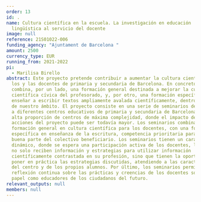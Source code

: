 ```yaml
---
order: 13
id: .
name: Cultura científica en la escuela. La investigación en educación
  lingüística al servicio del docente
image: null
reference: 21S01022-006
funding_agency: "Ajuntament de Barcelona "
amount: 2500
currency_type: EUR
running_from: 2021-2022
pi:
  - Marilisa Birello
abstract: Este proyecto pretende contribuir a aumentar la cultura científica de
  los y las docentes de primaria y secundaria de Barcelona. En concreto,
  combina, por un lado, una formación general destinada a mejorar la cultura
  científica cívica del profesorado, y, por otro, una formación específica para
  enseñar a escribir textos ampliamente avalada científicamente, dentro y fuera
  de nuestro ámbito. El proyecto consiste en una serie de seminarios destinados
  a diferentes centros educativos de primaria y secundaria de Barcelona, con una
  alta proporción de centros de máxima complejidad, donde el impacto de las
  acciones del proyecto puede ser todavía mayor. Los seminarios combinan una
  formación general en cultura científica para los docentes, con una formación
  específica en enseñanza de la escritura, competencia prioritaria para una
  buena parte del colectivo beneficiario. Los seminarios tienen un carácter
  dinámico, donde se espera una participación activa de los docentes, los cuales
  no solo reciben información y estrategias para utilizar información
  científicamente contrastada en su profesión, sino que tienen la oportunidad de
  poner en práctica las estrategias discutidas, atendiendo a las características
  del centro y de los propios alumnos. Por último, los seminarios permiten la
  reflexión continua sobre las prácticas y creencias de los docentes sobre su
  papel como educadores de los ciudadanos del futuro.
relevant_outputs: null
members: null
---
```

